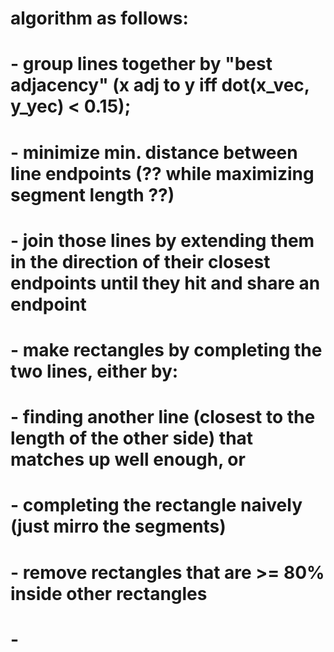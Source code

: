 
  # algorithm as follows:
  # - group lines together by "best adjacency" (x adj to y iff dot(x_vec, y_yec) < 0.15);
  #   - minimize min. distance between line endpoints (?? while maximizing segment length ??)
  # - join those lines by extending them in the direction of their closest endpoints until they hit and share an endpoint
  # - make rectangles by completing the two lines, either by:
  #   - finding another line (closest to the length of the other side) that matches up well enough, or
  #   - completing the rectangle naively (just mirro the segments)
  # - remove rectangles that are >= 80% inside other rectangles
  # - 
